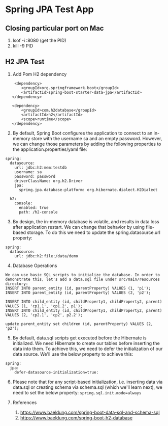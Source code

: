 # Spring JPA Test App

## Closing particular port on Mac
1. lsof -i :8080 (get the PID)
2. kill -9 PID

## H2 JPA Test
1. Add Pom H2 dependency
```
    <dependency>
       <groupId>org.springframework.boot</groupId>
       <artifactId>spring-boot-starter-data-jpa</artifactId>
   </dependency>
   
   <dependency>
       <groupId>com.h2database</groupId>
       <artifactId>h2</artifactId>
       <scope>runtime</scope>
   </dependency>
```
2. By default, Spring Boot configures the application to connect to an in-memory store with the username sa and an empty password. However, we can change those parameters by adding the following properties to the application.properties/yaml file:
```aidl
spring:
  datasource:
    url: jdbc:h2:mem:testdb
    username: sa
    password: password
    driverClassName: org.h2.Driver
    jpa:
      spring.jpa.database-platform: org.hibernate.dialect.H2Dialect

  h2:
    console:
      enabled: true
      path: /h2-console
```
3. By design, the in-memory database is volatile, and results in data loss after application restart. We can change that behavior by using file-based storage. To do this we need to update the spring.datasource.url property:
```aidl
spring:
  datasource:
    url: jdbc:h2:file:/data/demo
```
4. Database Operations
```aidl
We can use basic SQL scripts to initialize the database. In order to demonstrate this, let's add a data.sql file under src/main/resources directory:
INSERT INTO parent_entity (id, parentProperty) VALUES (1, 'p1');
INSERT INTO parent_entity (id, parentProperty) VALUES (2, 'p2');

INSERT INTO child_entity (id, childProperty1, childProperty2, parent) VALUES (1, 'cp1.1', 'cp1.2', p1');
INSERT INTO child_entity (id, childProperty1, childProperty2, parent) VALUES (2, 'cp2.1', 'cp2', p2.2');

update parent_entity set children (id, parentProperty) VALUES (2, 'p2');
``` 
5. By default, data.sql scripts get executed before the Hibernate is initialized. We need Hibernate to create our tables before inserting the data into them. To achieve this, we need to defer the initialization of our data source. We'll use the below property to achieve this:
```aidl
spring:
  jpa:
    defer-datasource-initialization=true:

```
6. Please note that for any script-based initialization, i.e. inserting data via data.sql or creating schema via schema.sql (which we'll learn next), we need to set the below property:
``` spring.sql.init.mode=always ```
6. References

   1. https://www.baeldung.com/spring-boot-data-sql-and-schema-sql
   2. https://www.baeldung.com/spring-boot-h2-database
